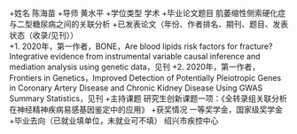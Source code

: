 
+姓名	陈海苗
+导师	黄水平
+学位类型	学术
+毕业论文题目	肌萎缩性侧索硬化症与二型糖尿病之间的关联分析
+已发表论文（年份、作者排名、期刊、题目、发表状态（收录/见刊））	
+1. 2020年，第一作者，BONE，Are blood lipids risk factors for fracture? Integrative evidence from instrumental variable causal inference and mediation analysis using genetic data，见刊
+2. 2020年，第一作者，Frontiers in Genetics，Improved Detection of Potentially Pleiotropic Genes in Coronary Artery Disease and Chronic Kidney Disease Using GWAS Summary Statistics，见刊
+主持课题	研究生创新课题一项：《全转录组关联分析在神经精神疾病易感基因鉴定中的应用》
+获奖情况	一等奖学金，国家级奖学金
+毕业去向（已就业填单位，未就业可不填）	绍兴市疾控中心

